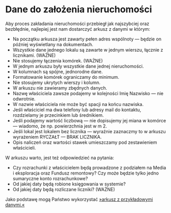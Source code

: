 # Dane do założenia nieruchomości

Aby proces zakładania nieruchomości przebiegł jak najszybciej oraz bezbłędnie, najlepiej jest nam dostarczyć arkusz z danymi w którym:

- Na początku arkusza jest zawarty pełen adres wspólnoty — będzie on później wyświetlany na dokumentach.
- Wszystkie dane jednego lokalu są zawarte w jednym wierszu, łącznie z licznikami. (WAŻNE)
- Nie stosujemy łączenia komórek. (WAŻNE)
- W jednym arkuszu były wszystkie dane jednej nieruchomości.
- W kolumnach są spójne, jednorodne dane.
- Formatowanie komórek ograniczamy do minimum.
- Nie stosujemy ukrytych wierszy i kolumn.
- W arkuszu nie zawieramy zbędnych danych.
- Nazwę właściciela zawsze podajemy w kolejności Imię Nazwisko — nie odwrotnie.
- W nazwie właściciela nie może być spacji na końcu nazwiska.
- Jeśli właściciel ma dwa telefony lub adresy mail do kontaktu, rozdzielamy je przecinkiem lub średnikiem.
- Jeśli podajemy wartość liczbową — nie dopisujemy jej miana w komórce — wiadomo, że np. powierzchnia jest w m 2.
- Jeśli lokal jest lokalem bez licznika — wyraźnie zaznaczmy to w arkuszu wyrażeniem RYCZAŁT — BRAK LICZNIKA.
- Opis naliczeń oraz wartości stawek umieszczamy pod zestawieniem właścicieli.

W arkuszu warto, jest też odpowiedzieć na pytania:
- Czy rozrachunki z właścicielem będą prowadzone z podziałem na Media i eksploracja oraz Fundusz remontowy? Czy może będzie tylko jedno sumaryczne konto rozrachunkowe?
- Od jakiej daty będą robione księgowania w systemie?
- Od jakiej daty będą rozliczane liczniki? (WAŻNE)

Jako podstawę mogą Państwo wykorzystać [»arkusz z przykładowymi danymi.«](https://docs.google.com/spreadsheets/d/13BpnUOk8q11rsomCo8Ljx_FuZHZszdB0mu4cmAG6_lg)